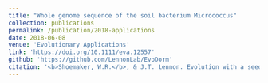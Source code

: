 ```yaml
---
title: "Whole genome sequence of the soil bacterium Micrococcus"
collection: publications
permalink: /publication/2018-applications
date: 2018-06-08
venue: 'Evolutionary Applications'
link: 'https://doi.org/10.1111/eva.12557'
github: 'https://github.com/LennonLab/EvoDorm'
citation: '<b>Shoemaker, W.R.</b>, & J.T. Lennon. Evolution with a seed bank: the population genetic consequences of microbial dormancy. <i>Evolutionary Applications</i> 11, 60–75 (2018).'
---
```

